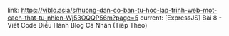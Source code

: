 link: https://viblo.asia/s/huong-dan-co-ban-tu-hoc-lap-trinh-web-mot-cach-that-tu-nhien-Wj53OQQP56m?page=5
current: [ExpressJS] Bài 8 - Viết Code Điều Hành Blog Cá Nhân (Tiếp Theo)
